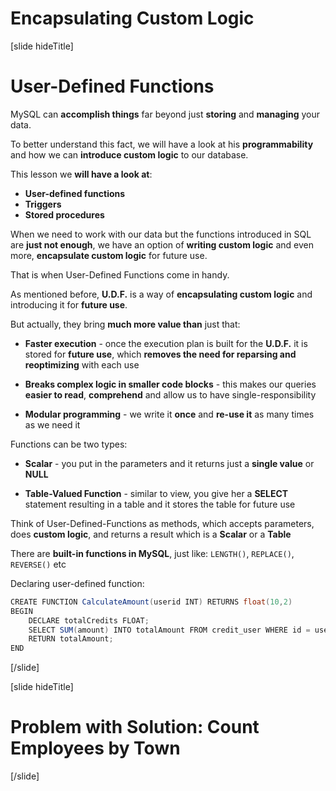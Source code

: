 # Encapsulating Custom Logic

[slide hideTitle]

# User-Defined Functions

MySQL can **accomplish things** far beyond just **storing** and **managing** your data.

To better understand this fact, we will have a look at his **programmability** and how we can **introduce custom logic** to our database.

This lesson we **will have a look at**: 

- **User-defined functions**
- **Triggers**
- **Stored procedures**

When we need to work with our data but the functions introduced in SQL are **just not enough**, we have an option of **writing custom logic** and even more, **encapsulate custom logic** for future use.

That is when User-Defined Functions come in handy.

As mentioned before, **U.D.F.** is a way of **encapsulating custom logic** and introducing it for **future use**.

But actually, they bring **much more value than** just that:

- **Faster execution** - once the execution plan is built for the **U.D.F.** it is stored for **future use**, which **removes the need for reparsing and reoptimizing** with each use

- **Breaks complex logic in smaller code blocks** - this makes our queries **easier to read**, **comprehend** and allow us to have single-responsibility

- **Modular programming** - we write it **once** and **re-use it** as many times as we need it

Functions can be two types: 

- **Scalar** - you put in the parameters and it returns just a **single value** or **NULL**

- **Table-Valued Function** - similar to view, you give her a **SELECT** statement resulting in a table and it stores the table for future use

Think of User-Defined-Functions as methods, which accepts parameters, does **custom logic**, and returns a result which is a **Scalar** or a **Table**

There are **built-in functions in MySQL**, just like: `LENGTH()`, `REPLACE()`, `REVERSE()` etc

Declaring user-defined function:

```java
CREATE FUNCTION CalculateAmount(userid INT) RETURNS float(10,2)                  // Declaring that we want to create a function, its parameters and return type.
BEGIN                                                                            // We always set the beginning of a function
    DECLARE totalCredits FLOAT;
    SELECT SUM(amount) INTO totalAmount FROM credit_user WHERE id = userid;      // The Logic
    RETURN totalAmount;
END                                                                              // End the function
```
[/slide]

[slide hideTitle]
# Problem with Solution: Count Employees by Town

[/slide]

